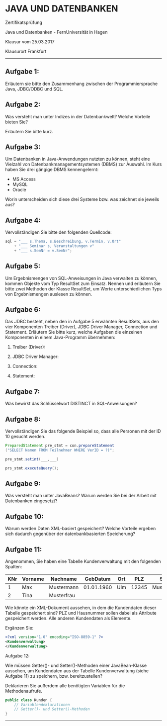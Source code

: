 # JAVA UND DATENBANKEN

Zertifikatsprüfung 

Java und Datenbanken - FernUniversität in Hagen

Klausur vom 25.03.2017

Klausurort Frankfurt

---------------------------------------------------------------------------

## Aufgabe 1:

Erläutern sie bitte den Zusammenhang zwischen der Programmiersprache Java,
JDBC/ODBC und SQL.

## Aufgabe 2:

Was versteht man unter Indizes in der Datenbankwelt?
Welche Vorteile bieten Sie?

Erläutern Sie bitte kurz.

## Aufgabe 3:

Um Datenbanken in Java-Anwendungen nutzten zu können, steht eine Vielzahl
von Datenbankmanagementsystemen (DBMS) zur Auswahl. Im Kurs haben Sie
drei gängige DBMS kennengelernt:

- MS Access
- MySQL
- Oracle

Worin unterscheiden sich diese drei Systeme bzw. was zeichnet sie jeweils aus?

## Aufgabe 4:

Vervollständigen Sie bitte den folgenden Quellcode:

```java
sql = "___ s.Thema, s.Beschreibung, v.Termin, v.Ort"
    + "___ Seminar s, Veranstaltungen v"
    + "___ s.SemNr = v.SemNr";
```

## Aufgabe 5:

Um Ergebnismengen von SQL-Anweisungen in Java verwalten zu können,
kommen Objekte vom Typ ResultSet zum Einsatz.
Nennen und erläutern Sie bitte zwei Methoden der Klasse ResultSet, um
Werte unterschiedlichen Typs von Ergebnismengen auslesen zu können.


## Aufgabe 6:

Das JDBC besteht, neben den in Aufgabe 5 erwähnten ResultSets, aus den vier
Komponenten Treiber (Driver), JDBC Driver Manager, Connection und 
Statement. Erläutern Sie bitte kurz, welche Aufgaben die einzelnen 
Komponenten in einem Java-Programm übernehmen:

1. Treiber (Driver):

2. JDBC Driver Manager:

3. Connection:

4. Statement:

## Aufgabe 7:

Was bewirkt das Schlüsselwort DISTINCT in SQL-Anweisungen?

## Aufgabe 8:

Vervollständigen Sie das folgende Beispiel so, dass alle Personen mit der
ID 10 gesucht werden.

```java
PreparedStatement pre_stmt = con.prepareStatement
("SELECT Namen FROM Teilnehmer WHERE VerID = ?)";

pre_stmt.setint(___,___)

prs_stmt.executeQuery();
```

## Aufgabe 9:

Was versteht man unter JavaBeans?
Warum werden Sie bei der Arbeit mit Datenbanken eingesetzt?

## Aufgabe 10:

Warum werden Daten XML-basiert gespeichert? Welche Vorteile ergeben sich
dadurch gegenüber der datenbankbasierten Speicherung?

## Aufgabe 11:

Angenommen, Sie haben eine Tabelle Kundenverwaltung mit den folgenden
Spalten:

|KNr|Vorname|Nachname|GebDatum|Ort|PLZ|Straße|
|---|-------|--------|--------|---|---|------|
|1  |Max    |Mustermann|01.01.1960|Ulm|12345|Musterstraße|
|2|Tina|Musterfrau| | | | |

Wie könnte ein XML-Dokument aussehen, in dem die Kundendaten dieser
Tabelle gespeichert sind? PLZ und Hausnummer sollen dabei als 
Attribute gespeichert werden. Alle anderen Kundendaten als Elemente.

Ergänzen Sie:

```xml
<?xml version="1.0" encoding="ISO-8859-1" ?>
<Kundenverwaltung>
</Kundenverwaltung>
```

Aufgabe 12:

Wie müssen Getter()- und Setter()-Methoden einer JavaBean-Klasse
aussehen, um Kundendaten aus der Tabelle Kundenverwaltung (siehe
Aufgabe 11) zu speichern, bzw. bereitzustellen?

Deklarieren Sie außerdem alle benötigten Variablen für die 
Methodenaufrufe.

``` java
public class Kunden {
	// Variablendeklarationen
	// Getter()- und Setter()-Methoden
}
```

-----------------------------------------------------------------------


